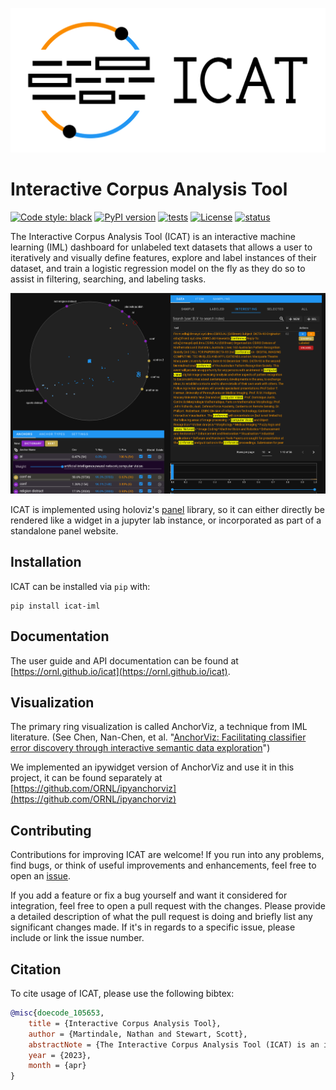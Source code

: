 <p align="center">
    <picture>
        <source media="(prefers-color-scheme: dark)" srcset="sphinx/source/_static/icat_large_full_dark.svg" />
        <source media="(prefers-color-scheme: light)" srcset="sphinx/source/_static/icat_large_full_light.svg" />
        <img alt='ICAT logo' src="https://raw.githubusercontent.com/ORNL/icat/main/sphinx/source/_static/icat_large_full_light.svg" />
    </picture>
</p>

# Interactive Corpus Analysis Tool

[![Code style: black](https://img.shields.io/badge/code%20style-black-000000.svg)](https://github.com/psf/black)
[![PyPI version](https://badge.fury.io/py/icat-iml.svg)](https://badge.fury.io/py/icat-iml)
[![tests](https://github.com/ORNL/icat/actions/workflows/tests.yml/badge.svg?branch=main)](https://github.com/ORNL/icat/actions/workflows/tests.yml)
[![License](https://img.shields.io/pypi/l/curifactory)](https://github.com/ORNL/curifactory/blob/main/LICENSE)
[![status](https://joss.theoj.org/papers/0528d60ff4f251069d15456fdb83bd0f/status.svg)](https://joss.theoj.org/papers/0528d60ff4f251069d15456fdb83bd0f)



The Interactive Corpus Analysis Tool (ICAT) is an interactive machine learning (IML) dashboard for unlabeled text datasets that allows a user to iteratively and visually define features, explore and label instances of their dataset, and train a logistic regression model on the fly as they do so to assist in filtering, searching, and labeling tasks.

![ICAT Screenshot](https://raw.githubusercontent.com/ORNL/icat/main/sphinx/source/_static/screenshot1.png)

ICAT is implemented using holoviz's [panel](https://panel.holoviz.org/) library, so it can either directly be rendered like a widget in a jupyter lab instance, or incorporated as part of a standalone panel website.

## Installation

ICAT can be installed via `pip` with:

```
pip install icat-iml
```

<!-- usage/examples -->

## Documentation

The user guide and API documentation can be found at [https://ornl.github.io/icat](https://ornl.github.io/icat).

## Visualization

The primary ring visualization is called AnchorViz, a technique from IML literature. (See Chen, Nan-Chen, et al. "[AnchorViz: Facilitating classifier error discovery through interactive semantic data exploration](https://dl.acm.org/doi/abs/10.1145/3172944.3172950)")

We implemented an ipywidget version of AnchorViz and use it in this project, it can be found separately at [https://github.com/ORNL/ipyanchorviz](https://github.com/ORNL/ipyanchorviz)

<!-- documentation section -->

## Contributing

Contributions for improving ICAT are welcome! If you run into any problems, find
bugs, or think of useful improvements and enhancements, feel free to open an
[issue](https://github.com/ORNL/icat/issues).

If you add a feature or fix a bug yourself and want it considered for
integration, feel free to open a pull request with the changes. Please provide
a detailed description of what the pull request is doing and briefly list any
significant changes made. If it's in regards to a specific issue, please include
or link the issue number.

## Citation

To cite usage of ICAT, please use the following bibtex:

```bibtex
@misc{doecode_105653,
    title = {Interactive Corpus Analysis Tool},
    author = {Martindale, Nathan and Stewart, Scott},
    abstractNote = {The Interactive Corpus Analysis Tool (ICAT) is an interactive machine learning dashboard for unlabeled text/natural language processing datasets that allows a user to iteratively and visually define features, explore and label instances of their dataset, and simultaneously train a logistic regression model. ICAT was created to allow subject matter experts in a specific domain to directly train their own models for unlabeled datasets visually, without needing to be a machine learning expert or needing to know how to code the models themselves. This approach allows users to directly leverage the power of machine learning, but critically, also involves the user in the development of the machine learning model.},
    year = {2023},
    month = {apr}
}
```
